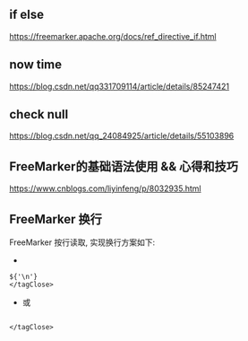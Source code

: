 ## if else
https://freemarker.apache.org/docs/ref_directive_if.html

## now time
https://blog.csdn.net/qq331709114/article/details/85247421

## check null
https://blog.csdn.net/qq_24084925/article/details/55103896

## FreeMarker的基础语法使用 && 心得和技巧 
https://www.cnblogs.com/liyinfeng/p/8032935.html

## FreeMarker 换行
FreeMarker 按行读取, 实现换行方案如下: 

+ 
```freemarker
${'\n'}
</tagClose>
```

+ 或
```freemarker

</tagClose>
```